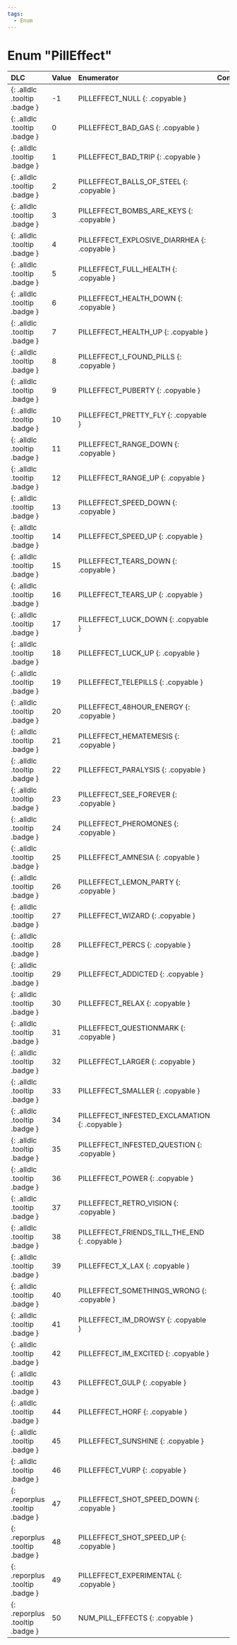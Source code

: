```yaml
---
tags:
  - Enum
---
```

# Enum "PillEffect"
|DLC|Value|Enumerator|Comment|
|:--|:--|:--|:--|
|[ ](#){: .alldlc .tooltip .badge }|-1 |PILLEFFECT_NULL {: .copyable } |  |
|[ ](#){: .alldlc .tooltip .badge }|0 |PILLEFFECT_BAD_GAS {: .copyable } |  |
|[ ](#){: .alldlc .tooltip .badge }|1 |PILLEFFECT_BAD_TRIP {: .copyable } |  |
|[ ](#){: .alldlc .tooltip .badge }|2 |PILLEFFECT_BALLS_OF_STEEL {: .copyable } |  |
|[ ](#){: .alldlc .tooltip .badge }|3 |PILLEFFECT_BOMBS_ARE_KEYS {: .copyable } |  |
|[ ](#){: .alldlc .tooltip .badge }|4 |PILLEFFECT_EXPLOSIVE_DIARRHEA {: .copyable } |  |
|[ ](#){: .alldlc .tooltip .badge }|5 |PILLEFFECT_FULL_HEALTH {: .copyable } |  |
|[ ](#){: .alldlc .tooltip .badge }|6 |PILLEFFECT_HEALTH_DOWN {: .copyable } |  |
|[ ](#){: .alldlc .tooltip .badge }|7 |PILLEFFECT_HEALTH_UP {: .copyable } |  |
|[ ](#){: .alldlc .tooltip .badge }|8 |PILLEFFECT_I_FOUND_PILLS {: .copyable } |  |
|[ ](#){: .alldlc .tooltip .badge }|9 |PILLEFFECT_PUBERTY {: .copyable } |  |
|[ ](#){: .alldlc .tooltip .badge }|10 |PILLEFFECT_PRETTY_FLY {: .copyable } |  |
|[ ](#){: .alldlc .tooltip .badge }|11 |PILLEFFECT_RANGE_DOWN {: .copyable } |  |
|[ ](#){: .alldlc .tooltip .badge }|12 |PILLEFFECT_RANGE_UP {: .copyable } |  |
|[ ](#){: .alldlc .tooltip .badge }|13 |PILLEFFECT_SPEED_DOWN {: .copyable } |  |
|[ ](#){: .alldlc .tooltip .badge }|14 |PILLEFFECT_SPEED_UP {: .copyable } |  |
|[ ](#){: .alldlc .tooltip .badge }|15 |PILLEFFECT_TEARS_DOWN {: .copyable } |  |
|[ ](#){: .alldlc .tooltip .badge }|16 |PILLEFFECT_TEARS_UP {: .copyable } |  |
|[ ](#){: .alldlc .tooltip .badge }|17 |PILLEFFECT_LUCK_DOWN {: .copyable } |  |
|[ ](#){: .alldlc .tooltip .badge }|18 |PILLEFFECT_LUCK_UP {: .copyable } |  |
|[ ](#){: .alldlc .tooltip .badge }|19 |PILLEFFECT_TELEPILLS {: .copyable } |  |
|[ ](#){: .alldlc .tooltip .badge }|20 |PILLEFFECT_48HOUR_ENERGY {: .copyable } |  |
|[ ](#){: .alldlc .tooltip .badge }|21 |PILLEFFECT_HEMATEMESIS {: .copyable } |  |
|[ ](#){: .alldlc .tooltip .badge }|22 |PILLEFFECT_PARALYSIS {: .copyable } |  |
|[ ](#){: .alldlc .tooltip .badge }|23 |PILLEFFECT_SEE_FOREVER {: .copyable } |  |
|[ ](#){: .alldlc .tooltip .badge }|24 |PILLEFFECT_PHEROMONES {: .copyable } |  |
|[ ](#){: .alldlc .tooltip .badge }|25 |PILLEFFECT_AMNESIA {: .copyable } |  |
|[ ](#){: .alldlc .tooltip .badge }|26 |PILLEFFECT_LEMON_PARTY {: .copyable } |  |
|[ ](#){: .alldlc .tooltip .badge }|27 |PILLEFFECT_WIZARD {: .copyable } |  |
|[ ](#){: .alldlc .tooltip .badge }|28 |PILLEFFECT_PERCS {: .copyable } |  |
|[ ](#){: .alldlc .tooltip .badge }|29 |PILLEFFECT_ADDICTED {: .copyable } |  |
|[ ](#){: .alldlc .tooltip .badge }|30 |PILLEFFECT_RELAX {: .copyable } |  |
|[ ](#){: .alldlc .tooltip .badge }|31 |PILLEFFECT_QUESTIONMARK {: .copyable } |  |
|[ ](#){: .alldlc .tooltip .badge }|32 |PILLEFFECT_LARGER {: .copyable } |  |
|[ ](#){: .alldlc .tooltip .badge }|33 |PILLEFFECT_SMALLER {: .copyable } |  |
|[ ](#){: .alldlc .tooltip .badge }|34 |PILLEFFECT_INFESTED_EXCLAMATION {: .copyable } |  |
|[ ](#){: .alldlc .tooltip .badge }|35 |PILLEFFECT_INFESTED_QUESTION {: .copyable } |  |
|[ ](#){: .alldlc .tooltip .badge }|36 |PILLEFFECT_POWER {: .copyable } |  |
|[ ](#){: .alldlc .tooltip .badge }|37 |PILLEFFECT_RETRO_VISION {: .copyable } |  |
|[ ](#){: .alldlc .tooltip .badge }|38 |PILLEFFECT_FRIENDS_TILL_THE_END {: .copyable } |  |
|[ ](#){: .alldlc .tooltip .badge }|39 |PILLEFFECT_X_LAX {: .copyable } |  |
|[ ](#){: .alldlc .tooltip .badge }|40 |PILLEFFECT_SOMETHINGS_WRONG {: .copyable } |  |
|[ ](#){: .alldlc .tooltip .badge }|41 |PILLEFFECT_IM_DROWSY {: .copyable } |  |
|[ ](#){: .alldlc .tooltip .badge }|42 |PILLEFFECT_IM_EXCITED {: .copyable } |  |
|[ ](#){: .alldlc .tooltip .badge }|43 |PILLEFFECT_GULP {: .copyable } |  |
|[ ](#){: .alldlc .tooltip .badge }|44 |PILLEFFECT_HORF {: .copyable } |  |
|[ ](#){: .alldlc .tooltip .badge }|45 |PILLEFFECT_SUNSHINE {: .copyable } |  |
|[ ](#){: .alldlc .tooltip .badge }|46 |PILLEFFECT_VURP {: .copyable } |  |
|[ ](#){: .reporplus .tooltip .badge }|47 |PILLEFFECT_SHOT_SPEED_DOWN {: .copyable } |  |
|[ ](#){: .reporplus .tooltip .badge }|48 |PILLEFFECT_SHOT_SPEED_UP {: .copyable } |  |
|[ ](#){: .reporplus .tooltip .badge }|49 |PILLEFFECT_EXPERIMENTAL {: .copyable } |  |
|[ ](#){: .reporplus .tooltip .badge }|50 |NUM_PILL_EFFECTS {: .copyable } |  |